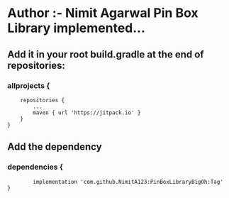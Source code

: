 # Author :- Nimit Agarwal Pin Box Library implemented...
## Add it in your root build.gradle at the end of repositories:
### allprojects {
		repositories {
			...
			maven { url 'https://jitpack.io' }
		}
	}
  ##  Add the dependency
  ###	dependencies {
	        implementation 'com.github.NimitA123:PinBoxLibraryBigOh:Tag'
	}
